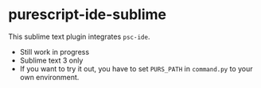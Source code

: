 # purescript-ide-sublime

This sublime text plugin integrates `psc-ide`.

- Still work in progress
- Sublime text 3 only
- If you want to try it out, you have to set `PURS_PATH` in `command.py` to your own environment.
